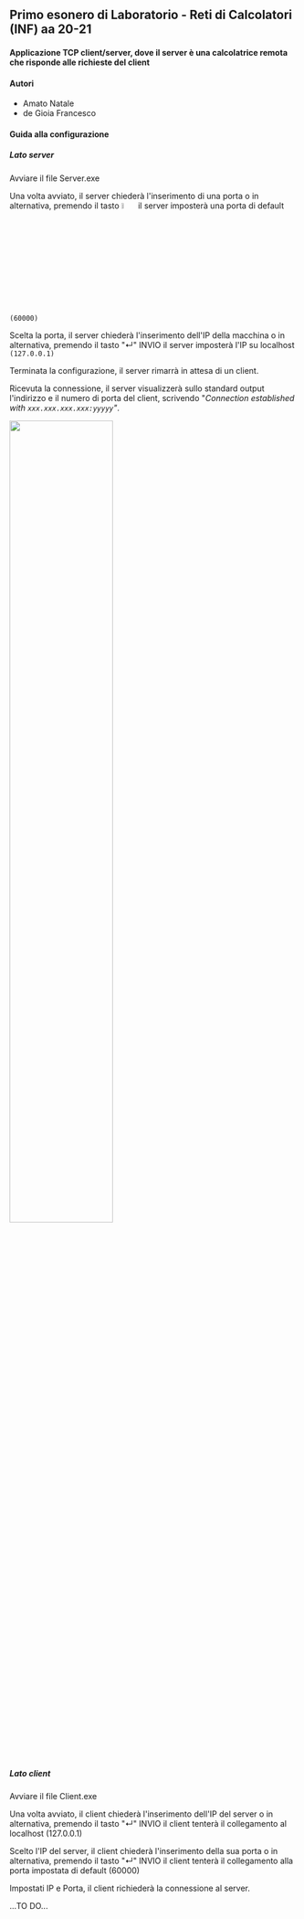 ## Primo esonero di Laboratorio - Reti di Calcolatori (INF) aa 20-21

#### Applicazione TCP client/server, dove il server è una calcolatrice remota che risponde alle richieste del client



#### Autori

- Amato Natale
- de Gioia Francesco





#### Guida alla configurazione



##### Lato server

Avviare il file Server.exe

Una volta avviato, il server chiederà l'inserimento di una porta o in alternativa, premendo il tasto <img src="https://user-images.githubusercontent.com/48321178/142282274-fb1c83bc-69d2-4c3d-9a5f-2862615c3b7a.png" width="5%" height="5%"> il server imposterà una porta di default `(60000)`

Scelta la porta, il server chiederà l'inserimento dell'IP della macchina o in alternativa, premendo il tasto "↵" INVIO il server imposterà l'IP su localhost `(127.0.0.1)`

Terminata la configurazione, il server rimarrà in attesa di un client.

Ricevuta la connessione, il server visualizzerà sullo standard output l'indirizzo e il numero di porta del client, scrivendo "*Connection established with `xxx.xxx.xxx.xxx:yyyyy`"*.

<img src="https://user-images.githubusercontent.com/48321178/142278185-a791bcc6-6fec-4e44-af3d-66e9826a91a9.gif" width="60%" height="60%">



##### Lato client

Avviare il file Client.exe

Una volta avviato, il client chiederà l'inserimento dell'IP del server o in alternativa, premendo il tasto "↵" INVIO il client tenterà il collegamento al localhost (127.0.0.1)

Scelto l'IP del server, il client chiederà l'inserimento della sua porta o in alternativa, premendo il tasto "↵" INVIO il client tenterà il collegamento alla porta impostata di default (60000)

Impostati IP e Porta, il client  richiederà la connessione al server.



...TO DO...
